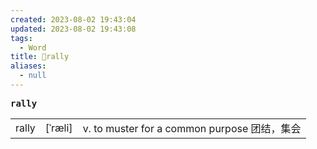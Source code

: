 ```yaml
---
created: 2023-08-02 19:43:04
updated: 2023-08-02 19:43:08
tags:
  - Word
title: 📖rally
aliases:
  - null
---
```


<pre><strong>rally</strong></pre>
|   |   |   |
|---|---|---|
|rally|[ˈræli]|v. to muster for a common purpose 团结，集会|